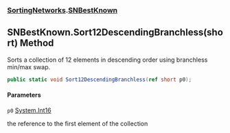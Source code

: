 ### [SortingNetworks](SortingNetworks.md 'SortingNetworks').[SNBestKnown](SortingNetworks.SNBestKnown.md 'SortingNetworks.SNBestKnown')

## SNBestKnown.Sort12DescendingBranchless(short) Method

Sorts a collection of 12 elements in descending order using branchless min/max swap.

```csharp
public static void Sort12DescendingBranchless(ref short p0);
```
#### Parameters

<a name='SortingNetworks.SNBestKnown.Sort12DescendingBranchless(short).p0'></a>

`p0` [System.Int16](https://docs.microsoft.com/en-us/dotnet/api/System.Int16 'System.Int16')

the reference to the first element of the collection